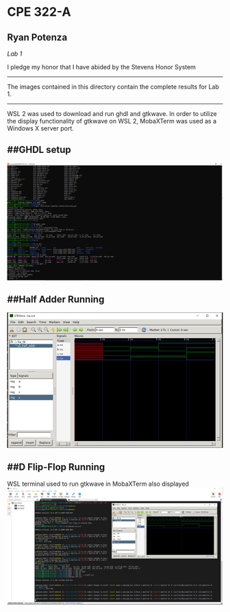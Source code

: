 # CPE 322-A
## Ryan Potenza
*Lab 1*

I pledge my honor that I have abided by the Stevens Honor System

---
The images contained in this directory contain the complete results for Lab 1.

---
WSL 2 was used to download and run ghdl and gtkwave. In order to utilize the display functionality of gtkwave on WSL 2, MobaXTerm was used as a Windows X server port.

##GHDL setup 
---
![ghdl setup](https://github.com/RyanPotenza/PotenzaCPE-322A/blob/main/Lab1/ghdl.PNG)

##Half Adder Running
---
![half adder gtkwave](https://github.com/RyanPotenza/PotenzaCPE-322A/blob/main/Lab1/halfadder.PNG)

##D Flip-Flop Running
---
WSL terminal used to run gtkwave in MobaXTerm also displayed
![D Flip-Flop](https://github.com/RyanPotenza/PotenzaCPE-322A/blob/main/Lab1/DFlipFlop.PNG)